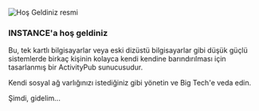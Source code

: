 ![Hoş Geldiniz resmi](/helpimages/welcome.jpg)
### INSTANCE'a hoş geldiniz
Bu, tek kartlı bilgisayarlar veya eski dizüstü bilgisayarlar gibi düşük güçlü sistemlerde birkaç kişinin kolayca kendi kendine barındırılması için tasarlanmış bir ActivityPub sunucusudur.

Kendi sosyal ağ varlığınızı istediğiniz gibi yönetin ve Big Tech'e veda edin.

Şimdi, gidelim...
